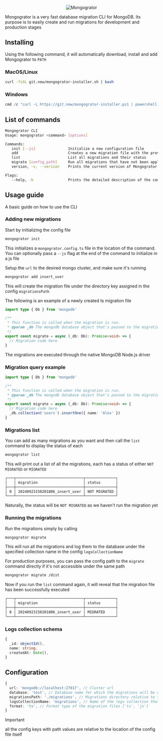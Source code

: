 <p align="center">
  <img src="https://github.com/user-attachments/assets/103be6a4-d02c-473a-b95b-39fd6a84d8a8" alt="Mongogrator" />
</p>

Mongogrator is a very fast database migration CLI for MongoDB. Its purpose is to easily create and run migrations for development and production stages

## Installing

Using the following command, it will automatically download, install and add Mongogrator to `PATH`

### MacOS/Linux

```bash
curl -fsSL git.new/mongogrator-installer.sh | bash
```

### Windows

```powershell
cmd /c "curl -L https://git.new/mongogrator-installer.ps1 | powershell -c -"
```

## List of commands

```sh
Mongogrator CLI
Usage: mongogrator <command> [options]

Commands:
   init [--js]               Initialize a new configuration file
   add                       Creates a new migration file with the provided name
   list                      List all migrations and their status
   migrate [config_path]     Run all migrations that have not been applied yet
   version, -v, --version    Prints the current version of Mongogrator

Flags:
   --help, -h                Prints the detailed description of the command
```

## Usage guide

A basic guide on how to use the CLI

### Adding new migrations

Start by initializing the config file

```sh
mongogrator init
```

This initializes a `mongogrator.config.ts` file in the location of the command. You can optionally pass a `--js` flag at the end of the command to initialize in a js file

Setup the `url` to the desired mongo cluster, and make sure it's running

```sh
mongogrator add insert_user
```

This will create the migration file under the directory key assigned in the config `migrationsPath`

The following is an example of a newly created ts migration file

```ts
import type { Db } from 'mongodb'

/**
 * This function is called when the migration is run.
 * @param _db The mongodb database object that's passed to the migration
 */
export const migrate = async (_db: Db): Promise<void> => {
  // Migration code here
}
```

The migrations are executed through the native MongoDB Node.js driver

### Migration query example

```ts
import type { Db } from 'mongodb'

/**
 * This function is called when the migration is run.
 * @param _db The mongodb database object that's passed to the migration
 */
export const migrate = async (_db: Db): Promise<void> => {
  // Migration code here
  _db.collection('users').insertOne({ name: 'Alex' })
}
```

### Migrations list

You can add as many migrations as you want and then call the `list` command to display the status of each

```sh
mongogrator list
```

This will print out a list of all the migrations, each has a status of either `NOT MIGRATED` or `MIGRATED`

```sh
┌───┬───────────────────────────────┬──────────────┐
│   │ migration                     │ status       │
├───┼───────────────────────────────┼──────────────┤
│ 0 │ 20240923150201806_insert_user │ NOT MIGRATED │
└───┴───────────────────────────────┴──────────────┘
```

Naturally, the status will be `NOT MIGRATED` as we haven't run the migration yet

### Running the migrations

Run the migrations simply by calling

```sh
mongogrator migrate
```

This will run all the migrations and log them to the database under the specified collection name in the config `logsCollectionName`

For production purposes, you can pass the config path to the `migrate` command directly if it's not accessible under the same path

```sh
mongogrator migrate /dist
```

Now if you run the `list` command again, it will reveal that the migration file has been successfully executed

```sh
┌───┬───────────────────────────────┬──────────────┐
│   │ migration                     │ status       │
├───┼───────────────────────────────┼──────────────┤
│ 0 │ 20240923150201806_insert_user │ MIGRATED     │
└───┴───────────────────────────────┴──────────────┘
```

### Logs collection schema

```ts
{
  _id: objectId(),
  name: string,
  createdAt: Date(),
}
```

## Configuration

```ts
{
  url: 'mongodb://localhost:27017', // Cluster url
  database: 'test', // Database name for which the migrations will be executed
  migrationsPath: './migrations', // Migrations directory relative to the location of the commands
  logsCollectionName: 'migrations', // Name of the logs collection that will be stored in the database
  format: 'ts', // Format type of the migration files ['ts', 'js']
}
```

> [!IMPORTANT]
> all the config keys with path values are relative to the location of the config file itself

